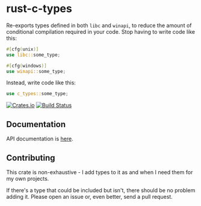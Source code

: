 # rust-c-types #

Re-exports types defined in both `libc` and `winapi`, to reduce the amount of conditional compilation required in your code.  Stop having to write code like this:

```rust
#[cfg(unix)]
use libc::some_type;

#[cfg(windows)]
use winapi::some_type;
```

Instead, write code like this:
```rust
use c_types::some_type;
```

[![Crates.io][crates-badge]][crates-url]
[![Build Status][actions-badge]][actions-url]

[crates-badge]: https://img.shields.io/crates/v/c-types.svg
[crates-url]: https://crates.io/crates/c-types
[actions-badge]: https://github.com/dimbleby/rust-c-types/actions/workflows/build.yml/badge.svg
[actions-url]: https://github.com/dimbleby/rust-c-types/actions?query=workflow%3ACI+branch%3Amain

## Documentation ##

API documentation is [here](https://docs.rs/c-types).

## Contributing ##

This crate is non-exhaustive - I add types to it as and when I need them for my own projects.

If there's a type that could be included but isn't, there should be no problem adding it.  Please open an issue or, even better, send a pull request.
